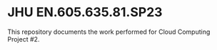 # JHU EN.605.635.81.SP23
This repository documents the work performed for Cloud Computing Project #2.
